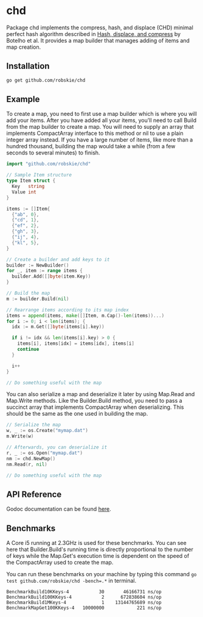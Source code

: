 # chd

Package chd implements the compress, hash, and displace (CHD) minimal perfect
hash algorithm described in [Hash, displace, and compress][1] by Botelho et al.
It provides a map builder that manages adding of items and map creation.

[1]: http://cmph.sourceforge.net/papers/esa09.pdf

## Installation
```sh
go get github.com/robskie/chd
```

## Example

To create a map, you need to first use a map builder which is where you will
add your items. After you have added all your items, you'll need to call Build
from the map builder to create a map. You will need to supply an array that
implements CompactArray interface to this method or nil to use a plain integer
array instead. If you have a large number of items, like more than a hundred
thousand, building the map would take a while (from a few seconds to several
minutes) to finish.

```go
import "github.com/robskie/chd"

// Sample Item structure
type Item struct {
  Key   string
  Value int
}

items := []Item{
  {"ab", 0},
  {"cd", 1},
  {"ef", 2},
  {"gh", 3},
  {"ij", 4},
  {"kl", 5},
}

// Create a builder and add keys to it
builder := NewBuilder()
for _, item := range items {
  builder.Add([]byte(item.Key))
}

// Build the map
m := builder.Build(nil)

// Rearrange items according to its map index
items = append(items, make([]Item, m.Cap()-len(items))...)
for i := 0; i < len(items); {
  idx := m.Get([]byte(items[i].key))

  if i != idx && len(items[i].key) > 0 {
    items[i], items[idx] = items[idx], items[i]
    continue
  }

  i++
}

// Do something useful with the map
```

You can also serialize a map and deserialize it later by using Map.Read and
Map.Write methods. Like the Builder.Build method, you need to pass a succinct
array that implements CompactArray when deserializing. This should be the same
as the one used in building the map.

```go
// Serialize the map
w, _ := os.Create("mymap.dat")
m.Write(w)

// Afterwards, you can deserialize it
r, _ := os.Open("mymap.dat")
nm := chd.NewMap()
nm.Read(r, nil)

// Do something useful with the map
```

## API Reference

Godoc documentation can be found [here][2].

[2]: https://godoc.org/github.com/robskie/chd

## Benchmarks

A Core i5 running at 2.3GHz is used for these benchmarks. You can see here that
Builder.Build's running time is directly proportional to the number of keys
while the Map.Get's execution time is dependent on the speed of the CompactArray
used to create the map.

You can run these benchmarks on your machine by typing this command
```go test github.com/robskie/chd -bench=.*``` in terminal.

```
BenchmarkBuild10KKeys-4           30       46166731 ns/op
BenchmarkBuild100KKeys-4           2      672838604 ns/op
BenchmarkBuild1MKeys-4             1    13144765689 ns/op
BenchmarkMapGet100KKeys-4   10000000            221 ns/op
```
